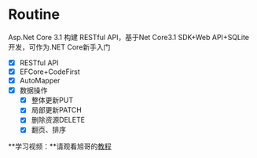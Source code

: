 # Routine
Asp.Net Core 3.1 构建 RESTful API，基于Net Core3.1 SDK+Web API+SQLite开发，可作为.NET Core新手入门

- [x] RESTful API
- [x] EFCore+CodeFirst
- [x] AutoMapper
- [x] 数据操作
  - [x] 整体更新PUT
  - [x] 局部更新PATCH
  - [x] 删除资源DELETE
  - [x] 翻页、排序

**学习视频：**请观看旭哥的[教程](https://www.bilibili.com/video/BV1XJ411q7yy)